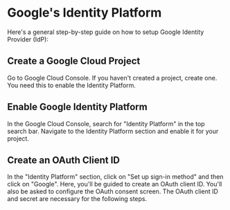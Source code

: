 # Google's Identity Platform

Here's a general step-by-step guide on how to setup Google Identity Provider (IdP):

## Create a Google Cloud Project
Go to Google Cloud Console. If you haven't created a project, create one. You need this to enable the Identity Platform.

## Enable Google Identity Platform
In the Google Cloud Console, search for "Identity Platform" in the top search bar. Navigate to the Identity Platform section and enable it for your project.

## Create an OAuth Client ID
In the "Identity Platform" section, click on "Set up sign-in method" and then click on "Google". Here, you'll be guided to create an OAuth client ID. You'll also be asked to configure the OAuth consent screen. The OAuth client ID and secret are necessary for the following steps.
